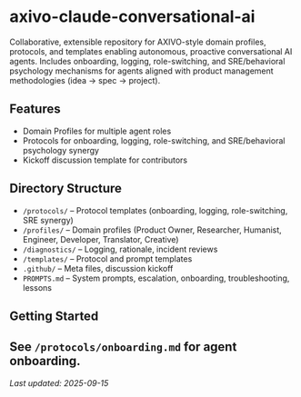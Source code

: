 # axivo-claude-conversational-ai

Collaborative, extensible repository for AXIVO-style domain profiles, protocols, and templates enabling autonomous, proactive conversational AI agents. Includes onboarding, logging, role-switching, and SRE/behavioral psychology mechanisms for agents aligned with product management methodologies (idea → spec → project).

## Features
- Domain Profiles for multiple agent roles
- Protocols for onboarding, logging, role-switching, and SRE/behavioral psychology synergy
- Kickoff discussion template for contributors

## Directory Structure
- `/protocols/` – Protocol templates (onboarding, logging, role-switching, SRE synergy)
- `/profiles/` – Domain profiles (Product Owner, Researcher, Humanist, Engineer, Developer, Translator, Creative)
- `/diagnostics/` – Logging, rationale, incident reviews
- `/templates/` – Protocol and prompt templates
- `.github/` – Meta files, discussion kickoff
- `PROMPTS.md` – System prompts, escalation, onboarding, troubleshooting, lessons

## Getting Started
See `/protocols/onboarding.md` for agent onboarding.
---
_Last updated: 2025-09-15_